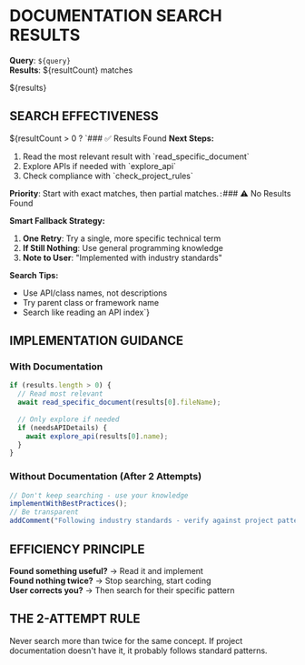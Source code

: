 # DOCUMENTATION SEARCH RESULTS

**Query**: `${query}`  
**Results**: ${resultCount} matches

${results}

## SEARCH EFFECTIVENESS

${resultCount > 0 ? `### ✅ Results Found
**Next Steps:**
1. Read the most relevant result with \`read_specific_document\`
2. Explore APIs if needed with \`explore_api\`
3. Check compliance with \`check_project_rules\`

**Priority**: Start with exact matches, then partial matches.` : `### ⚠️ No Results Found

**Smart Fallback Strategy:**
1. **One Retry**: Try a single, more specific technical term
2. **If Still Nothing**: Use general programming knowledge
3. **Note to User**: "Implemented with industry standards"

**Search Tips:**
- Use API/class names, not descriptions
- Try parent class or framework name
- Search like reading an API index`}

## IMPLEMENTATION GUIDANCE

### With Documentation
```javascript
if (results.length > 0) {
  // Read most relevant
  await read_specific_document(results[0].fileName);
  
  // Only explore if needed
  if (needsAPIDetails) {
    await explore_api(results[0].name);
  }
}
```

### Without Documentation (After 2 Attempts)
```javascript
// Don't keep searching - use your knowledge
implementWithBestPractices();
// Be transparent
addComment("Following industry standards - verify against project patterns if needed");
```

## EFFICIENCY PRINCIPLE

**Found something useful?** → Read it and implement  
**Found nothing twice?** → Stop searching, start coding  
**User corrects you?** → Then search for their specific pattern

## THE 2-ATTEMPT RULE

Never search more than twice for the same concept. If project documentation doesn't have it, it probably follows standard patterns.
